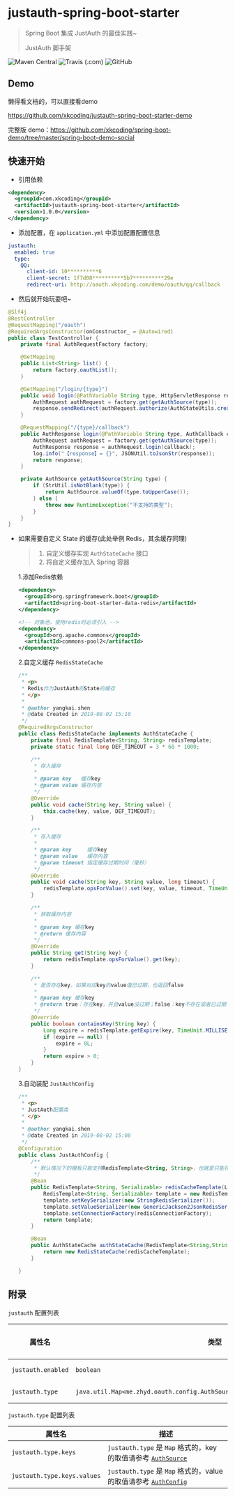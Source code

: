# justauth-spring-boot-starter

> Spring Boot 集成 JustAuth 的最佳实践~
>
> JustAuth 脚手架

![Maven Central](https://img.shields.io/maven-central/v/com.xkcoding/justauth-spring-boot-starter.svg?color=brightgreen&label=Maven%20Central)
![Travis (.com)](https://img.shields.io/travis/com/xkcoding/justauth-spring-boot-starter.svg?label=Build%20Status)
![GitHub](https://img.shields.io/github/license/xkcoding/justauth-spring-boot-starter.svg)

## Demo

懒得看文档的，可以直接看demo

https://github.com/xkcoding/justauth-spring-boot-starter-demo

完整版 demo：https://github.com/xkcoding/spring-boot-demo/tree/master/spring-boot-demo-social

## 快速开始

- 引用依赖

```xml
<dependency>
  <groupId>com.xkcoding</groupId>
  <artifactId>justauth-spring-boot-starter</artifactId>
  <version>1.0.0</version>
</dependency>
```

- 添加配置，在 `application.yml` 中添加配置配置信息

```yaml
justauth:
  enabled: true
  type:
    QQ:
      client-id: 10**********6
      client-secret: 1f7d08**********5b7**********29e
      redirect-uri: http://oauth.xkcoding.com/demo/oauth/qq/callback
```

- 然后就开始玩耍吧~

```java
@Slf4j
@RestController
@RequestMapping("/oauth")
@RequiredArgsConstructor(onConstructor_ = @Autowired)
public class TestController {
    private final AuthRequestFactory factory;

    @GetMapping
    public List<String> list() {
        return factory.oauthList();
    }

    @GetMapping("/login/{type}")
    public void login(@PathVariable String type, HttpServletResponse response) throws IOException {
        AuthRequest authRequest = factory.get(getAuthSource(type));
        response.sendRedirect(authRequest.authorize(AuthStateUtils.createState()));
    }

    @RequestMapping("/{type}/callback")
    public AuthResponse login(@PathVariable String type, AuthCallback callback) {
        AuthRequest authRequest = factory.get(getAuthSource(type));
        AuthResponse response = authRequest.login(callback);
        log.info("【response】= {}", JSONUtil.toJsonStr(response));
        return response;
    }

    private AuthSource getAuthSource(String type) {
        if (StrUtil.isNotBlank(type)) {
            return AuthSource.valueOf(type.toUpperCase());
        } else {
            throw new RuntimeException("不支持的类型");
        }
    }
}
```

- 如果需要自定义 State 的缓存(此处举例 Redis，其余缓存同理)

  > 1. 自定义缓存实现 `AuthStateCache` 接口
  > 2. 将自定义缓存加入 Spring 容器

  1.添加Redis依赖

  ```xml
  <dependency>
    <groupId>org.springframework.boot</groupId>
    <artifactId>spring-boot-starter-data-redis</artifactId>
  </dependency>
  
  <!-- 对象池，使用redis时必须引入 -->
  <dependency>
    <groupId>org.apache.commons</groupId>
    <artifactId>commons-pool2</artifactId>
  </dependency>
  ```

  2.自定义缓存 `RedisStateCache`

  ```java
  /**
   * <p>
   * Redis作为JustAuth的State的缓存
   * </p>
   *
   * @author yangkai.shen
   * @date Created in 2019-08-02 15:10
   */
  @RequiredArgsConstructor
  public class RedisStateCache implements AuthStateCache {
      private final RedisTemplate<String, String> redisTemplate;
      private static final long DEF_TIMEOUT = 3 * 60 * 1000;
  
      /**
       * 存入缓存
       *
       * @param key   缓存key
       * @param value 缓存内容
       */
      @Override
      public void cache(String key, String value) {
          this.cache(key, value, DEF_TIMEOUT);
      }
  
      /**
       * 存入缓存
       *
       * @param key     缓存key
       * @param value   缓存内容
       * @param timeout 指定缓存过期时间（毫秒）
       */
      @Override
      public void cache(String key, String value, long timeout) {
          redisTemplate.opsForValue().set(key, value, timeout, TimeUnit.MILLISECONDS);
      }
  
      /**
       * 获取缓存内容
       *
       * @param key 缓存key
       * @return 缓存内容
       */
      @Override
      public String get(String key) {
          return redisTemplate.opsForValue().get(key);
      }
  
      /**
       * 是否存在key，如果对应key的value值已过期，也返回false
       *
       * @param key 缓存key
       * @return true：存在key，并且value没过期；false：key不存在或者已过期
       */
      @Override
      public boolean containsKey(String key) {
          Long expire = redisTemplate.getExpire(key, TimeUnit.MILLISECONDS);
          if (expire == null) {
              expire = 0L;
          }
          return expire > 0;
      }
  }
  ```

  3.自动装配 `JustAuthConfig`

  ```java
  /**
   * <p>
   * JustAuth配置类
   * </p>
   *
   * @author yangkai.shen
   * @date Created in 2019-08-02 15:08
   */
  @Configuration
  public class JustAuthConfig {
      /**
       * 默认情况下的模板只能支持RedisTemplate<String, String>，也就是只能存入字符串，因此支持序列化
       */
      @Bean
      public RedisTemplate<String, Serializable> redisCacheTemplate(LettuceConnectionFactory redisConnectionFactory) {
          RedisTemplate<String, Serializable> template = new RedisTemplate<>();
          template.setKeySerializer(new StringRedisSerializer());
          template.setValueSerializer(new GenericJackson2JsonRedisSerializer());
          template.setConnectionFactory(redisConnectionFactory);
          return template;
      }
  
      @Bean
      public AuthStateCache authStateCache(RedisTemplate<String,String> redisCacheTemplate) {
          return new RedisStateCache(redisCacheTemplate);
      }
  
  }
  ```

## 附录

`justauth` 配置列表

| 属性名             | 类型                                                         | 默认值 | 可选项     | 描述              |
| ------------------ | ------------------------------------------------------------ | ------ | ---------- | ----------------- |
| `justauth.enabled` | `boolean`                                                    | true   | true/false | 是否启用 JustAuth |
| `justauth.type`    | `java.util.Map<me.zhyd.oauth.config.AuthSource,me.zhyd.oauth.config.AuthConfig>` | 无     |            | JustAuth 配置     |

`justauth.type` 配置列表

| 属性名                      | 描述                                                         |
| --------------------------- | ------------------------------------------------------------ |
| `justauth.type.keys`        | `justauth.type` 是 `Map` 格式的，key 的取值请参考 [`AuthSource`](https://github.com/zhangyd-c/JustAuth/blob/master/src/main/java/me/zhyd/oauth/config/AuthSource.java) |
| `justauth.type.keys.values` | `justauth.type` 是 `Map` 格式的，value 的取值请参考 [`AuthConfig`](https://github.com/zhangyd-c/JustAuth/blob/master/src/main/java/me/zhyd/oauth/config/AuthConfig.java) |

